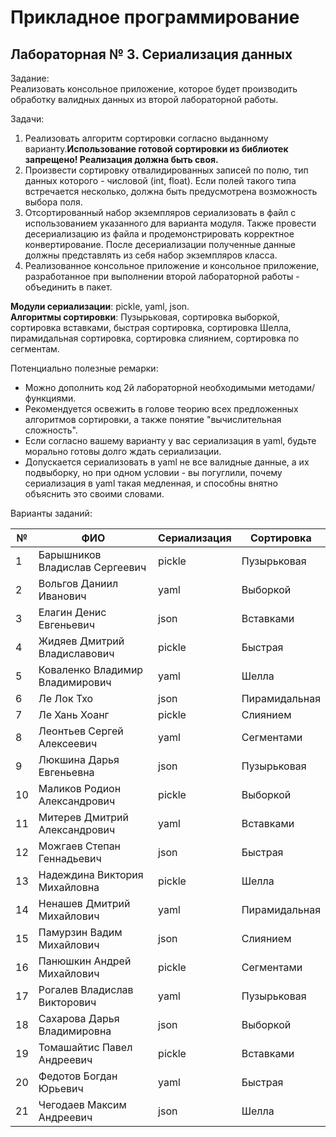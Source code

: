 # Прикладное программирование

## Лабораторная № 3. Сериализация данных

Задание:  
Реализовать консольное приложение, которое будет производить обработку валидных данных из второй лабораторной работы.

Задачи:
1.	Реализовать алгоритм сортировки согласно выданному варианту.**Использование готовой сортировки из библиотек запрещено! Реализация должна быть своя.**
2.	Произвести сортировку отвалидированных записей по полю, тип данных которого - числовой (int, float). Если полей такого типа встречается несколько, должна быть предусмотрена возможность выбора поля. 
3.	Отсортированный набор экземпляров сериализовать в файл с использованием указанного для варианта модуля. Также провести десериализацию из файла и продемонстрировать корректное конвертирование. После десериализации полученные данные должны представлять из себя набор экземпляров класса.
4.	Реализованное консольное приложение и консольное приложение, разработанное при выполнении второй лабораторной работы - объединить в пакет.

__Модули сериализации__: pickle, yaml, json.  
__Алгоритмы сортировки__: Пузырьковая, сортировка выборкой, сортировка вставками, быстрая сортировка, сортировка Шелла, пирамидальная сортировка, сортировка слиянием, сортировка по сегментам.

Потенциально полезные ремарки:
* Можно дополнить код 2й лабораторной необходимыми методами/функциями.
* Рекомендуется освежить в голове теорию всех предложенных алгоритмов сортировки, а также понятие "вычислительная сложность". 
* Если согласно вашему варианту у вас сериализация в yaml, будьте морально готовы долго ждать сериализации. 
* Допускается сериализовать в yaml не все валидные данные, а их подвыборку, но при одном условии - вы погуглили, почему сериализация в yaml такая медленная, и способны внятно объяснить это своими словами.


Варианты заданий:

|№|ФИО|Сериализация|Сортировка|
|--|--|--|--|
|1|Барышников Владислав Сергеевич|pickle|Пузырьковая|
|2|Вольгов Даниил Иванович|yaml|Выборкой|
|3|Елагин Денис Евгеньевич|json|Вставками|
|4|Жидяев Дмитрий Владиславович|pickle|Быстрая|
|5|Коваленко Владимир Владимирович|yaml|Шелла|
|6|Ле Лок Тхо|json|Пирамидальная|
|7|Ле Хань Хоанг|pickle|Слиянием|
|8|Леонтьев Сергей Алексеевич|yaml|Сегментами|
|9|Люкшина Дарья Евгеньевна|json|Пузырьковая|
|10|Маликов Родион Александрович|pickle|Выборкой|
|11|Митерев Дмитрий Александрович|yaml|Вставками|
|12|Можгаев Степан Геннадьевич|json|Быстрая|
|13|Надеждина Виктория Михайловна|pickle|Шелла|
|14|Ненашев Дмитрий Михайлович|yaml|Пирамидальная|
|15|Памурзин Вадим Михайлович|json|Слиянием|
|16|Панюшкин Андрей Михайлович|pickle|Сегментами|
|17|Рогалев Владислав Викторович|yaml|Пузырьковая|
|18|Сахарова Дарья Владимировна|json|Выборкой|
|19|Томашайтис Павел Андреевич|pickle|Вставками|
|20|Федотов Богдан Юрьевич|yaml|Быстрая|
|21|Чегодаев Максим Андреевич|json|Шелла|

